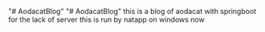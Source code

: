 "# AodacatBlog" 
"# AodacatBlog" 
this is a blog of aodacat with springboot
for the lack of server this is run by natapp on windows now
